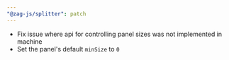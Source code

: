 ```yaml
---
"@zag-js/splitter": patch
---
```


- Fix issue where api for controlling panel sizes was not implemented in machine
- Set the panel's default `minSize` to `0`
